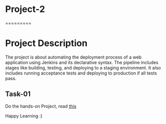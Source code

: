 # Project-2
=========

# Project Description


The project is about automating the deployment process of a web application using Jenkins and its declarative syntax. The pipeline includes stages like building, testing, and deploying to a staging environment. It also includes running acceptance tests and deploying to production if all tests pass.


## Task-01


Do the hands-on Project, read [this](https://www.linkedin.com/posts/chetanrakhra_devops-project-share-activity-7014971330496212992-6Q2m?utm_source=share&utm_medium=member_desktop)



Happy Learning :)